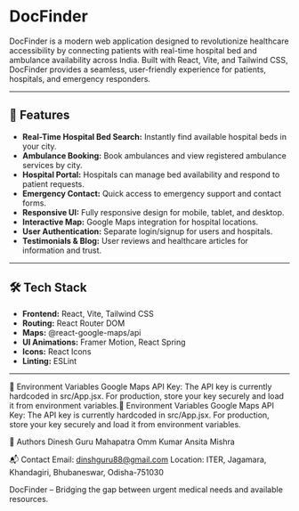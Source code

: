 # DocFinder

DocFinder is a modern web application designed to revolutionize healthcare accessibility by connecting patients with real-time hospital bed and ambulance availability across India. Built with React, Vite, and Tailwind CSS, DocFinder provides a seamless, user-friendly experience for patients, hospitals, and emergency responders.

---

## 🚀 Features

- **Real-Time Hospital Bed Search:** Instantly find available hospital beds in your city.
- **Ambulance Booking:** Book ambulances and view registered ambulance services by city.
- **Hospital Portal:** Hospitals can manage bed availability and respond to patient requests.
- **Emergency Contact:** Quick access to emergency support and contact forms.
- **Responsive UI:** Fully responsive design for mobile, tablet, and desktop.
- **Interactive Map:** Google Maps integration for hospital locations.
- **User Authentication:** Separate login/signup for users and hospitals.
- **Testimonials & Blog:** User reviews and healthcare articles for information and trust.

---

## 🛠️ Tech Stack

- **Frontend:** React, Vite, Tailwind CSS
- **Routing:** React Router DOM
- **Maps:** @react-google-maps/api
- **UI Animations:** Framer Motion, React Spring
- **Icons:** React Icons
- **Linting:** ESLint

---


   🔑 Environment Variables
Google Maps API Key:
The API key is currently hardcoded in src/App.jsx.
For production, store your key securely and load it from environment variables.🔑 Environment Variables
Google Maps API Key:
The API key is currently hardcoded in src/App.jsx.
For production, store your key securely and load it from environment variables.

👥 Authors
Dinesh Guru Mahapatra
Omm Kumar
Ansita Mishra

📬 Contact
Email: dinshguru88@gmail.com
Location: ITER, Jagamara, Khandagiri, Bhubaneswar, Odisha-751030


DocFinder – Bridging the gap between urgent medical needs and available resources.

